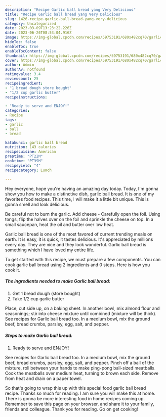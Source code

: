 ```yaml
---
description: "Recipe Garlic ball bread yang Very Delicious"
title: "Recipe Garlic ball bread yang Very Delicious"
slug: 1426-recipe-garlic-ball-bread-yang-very-delicious
category: Uncategorized
date: 2023-03-09T13:23:22.226Z
date: 2023-06-26T08:53:04.916Z
image: https://img-global.cpcdn.com/recipes/59753191/680x482cq70/garlic-ball-bread-recipe-main-photo.jpg
hideToc: false
enableToc: true
enableTocContent: false
thumbnail: https://img-global.cpcdn.com/recipes/59753191/680x482cq70/garlic-ball-bread-recipe-main-photo.jpg
cover: https://img-global.cpcdn.com/recipes/59753191/680x482cq70/garlic-ball-bread-recipe-main-photo.jpg
author: Admin
authorAv: notfound
ratingvalue: 3.4
reviewcount: 25
recipeingredient:
- "1 bread dough store bought"
- "1/2 cup garlic butter"
recipeinstructions:

- "Ready to serve and ENJOY!"
categories:
- Recipe
tags:
- garlic
- ball
- bread

katakunci: garlic ball bread 
nutrition: 143 calories
recipecuisine: American
preptime: "PT22M"
cooktime: "PT39M"
recipeyield: "4"
recipecategory: Lunch

---
```



Hey everyone, hope you're having an amazing day today. Today, I'm gonna show you how to make a distinctive dish, garlic ball bread. It is one of my favorites food recipes. This time, I will make it a little bit unique. This is gonna smell and look delicious.

Be careful not to burn the garlic. Add cheese - Carefully open the foil. Using tongs, flip the halves over on the foil and sprinkle the cheese on top. In a small saucepan, heat the oil and butter over low heat.

Garlic ball bread is one of the most favored of current trending meals on earth. It is easy, it is quick, it tastes delicious. It's appreciated by millions every day. They are nice and they look wonderful. Garlic ball bread is something which I have loved my entire life.


To get started with this recipe, we must prepare a few components. You can cook garlic ball bread using 2 ingredients and 0 steps. Here is how you cook it.

<!--inarticleads1-->

##### The ingredients needed to make Garlic ball bread:

1. Get 1 bread dough (store bought)
1. Take 1/2 cup garlic butter


Place, cut side up, on a baking sheet. In another bowl, mix almond flour and seasonings; stir into cheese mixture until combined (mixture will be thick). See recipes for Garlic ball bread too. In a medium bowl, mix the ground beef, bread crumbs, parsley, egg, salt, and pepper. 

<!--inarticleads2-->

##### Steps to make Garlic ball bread:


1. Ready to serve and ENJOY!

See recipes for Garlic ball bread too. In a medium bowl, mix the ground beef, bread crumbs, parsley, egg, salt, and pepper. Pinch off a ball of the mixture, roll between your hands to make ping-pong ball-sized meatballs. Cook the meatballs over medium heat, turning to brown each side. Remove from heat and drain on a paper towel. 

So that's going to wrap this up with this special food garlic ball bread recipe. Thanks so much for reading. I am sure you will make this at home. There is gonna be more interesting food in home recipes coming up. Remember to save this page on your browser, and share it to your family, friends and colleague. Thank you for reading. Go on get cooking!
